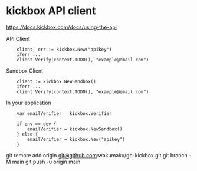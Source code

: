 # kickbox API client

https://docs.kickbox.com/docs/using-the-api

API Client

```
    client, err := kickbox.New("apikey")
    iferr ...
    client.Verify(context.TODO(), "example@email.com")
```

Sandbox Client

```
    client := kickbox.NewSandbox()
    iferr ...
    client.Verify(context.TODO(), "example@email.com")
```

In your application

```
    var emailVerifier   kickbox.Verifier

    if env == dev {
        emailVerifier = kickbox.NewSandbox()
    } else {
        emailVerifier = kickbox.New("apikey")
    }

```






git remote add origin git@github.com:wakumaku/go-kickbox.git
git branch -M main
git push -u origin main


